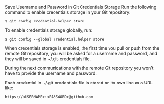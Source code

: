 Save Username and Password in Git Credentials Storage
Run the following command to enable credentials storage in your Git repository:

```$ git config credential.helper store```

To enable credentials storage globally, run:

```$ git config --global credential.helper store```

When credentials storage is enabled, the first time you pull or push from the remote Git repository, you will be asked for a username and password, and they will be saved in ~/.git-credentials file.

During the next communications with the remote Git repository you won’t have to provide the username and password.

Each credential in ~/.git-credentials file is stored on its own line as a URL like:

```https://<USERNAME>:<PASSWORD>@github.com```
